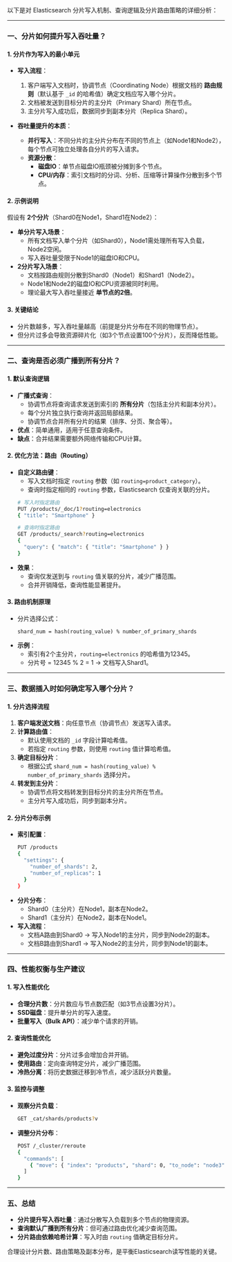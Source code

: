 以下是对 Elasticsearch 分片写入机制、查询逻辑及分片路由策略的详细分析：

---

### **一、分片如何提升写入吞吐量？**
#### **1. 分片作为写入的最小单元**
- **写入流程**：
  1. 客户端写入文档时，协调节点（Coordinating Node）根据文档的 **路由规则**（默认基于 `_id` 的哈希值）确定文档应写入哪个分片。
  2. 文档被发送到目标分片的主分片（Primary Shard）所在节点。
  3. 主分片写入成功后，数据同步到副本分片（Replica Shard）。

- **吞吐量提升的本质**：
  - **并行写入**：不同分片的主分片分布在不同的节点上（如Node1和Node2），每个节点可独立处理各自分片的写入请求。
  - **资源分散**：
    - **磁盘IO**：单节点磁盘IO瓶颈被分摊到多个节点。
    - **CPU/内存**：索引文档时的分词、分析、压缩等计算操作分散到多个节点。

#### **2. 示例说明**
假设有 **2个分片**（Shard0在Node1，Shard1在Node2）：
- **单分片写入场景**：
  - 所有文档写入单个分片（如Shard0），Node1需处理所有写入负载，Node2空闲。
  - 写入吞吐量受限于Node1的磁盘IO和CPU。
- **2分片写入场景**：
  - 文档按路由规则分散到Shard0（Node1）和Shard1（Node2）。
  - Node1和Node2的磁盘IO和CPU资源被同时利用。
  - 理论最大写入吞吐量接近 **单节点的2倍**。

#### **3. 关键结论**
- 分片数越多，写入吞吐量越高（前提是分片分布在不同的物理节点）。
- 但分片过多会导致资源碎片化（如3个节点设置100个分片），反而降低性能。

---

### **二、查询是否必须广播到所有分片？**
#### **1. 默认查询逻辑**
- **广播式查询**：
  - 协调节点将查询请求发送到索引的 **所有分片**（包括主分片和副本分片）。
  - 每个分片独立执行查询并返回局部结果。
  - 协调节点合并所有分片的结果（排序、分页、聚合等）。
- **优点**：简单通用，适用于任意查询条件。
- **缺点**：合并结果需要额外网络传输和CPU计算。

#### **2. 优化方法：路由（Routing）**
- **自定义路由键**：
  - 写入文档时指定 `routing` 参数（如 `routing=product_category`）。
  - 查询时指定相同的 `routing` 参数，Elasticsearch 仅查询关联的分片。
  ```bash
  # 写入时指定路由
  PUT /products/_doc/1?routing=electronics
  { "title": "Smartphone" }

  # 查询时指定路由
  GET /products/_search?routing=electronics
  {
    "query": { "match": { "title": "Smartphone" } }
  }
  ```
- **效果**：
  - 查询仅发送到与 `routing` 值关联的分片，减少广播范围。
  - 合并开销降低，查询性能显著提升。

#### **3. 路由机制原理**
- 分片选择公式：
  ```
  shard_num = hash(routing_value) % number_of_primary_shards
  ```
- **示例**：
  - 索引有2个主分片，`routing=electronics` 的哈希值为12345。
  - 分片号 = 12345 % 2 = 1 → 文档写入Shard1。

---

### **三、数据插入时如何确定写入哪个分片？**
#### **1. 分片选择流程**
1. **客户端发送文档**：向任意节点（协调节点）发送写入请求。
2. **计算路由值**：
   - 默认使用文档的 `_id` 字段计算哈希值。
   - 若指定 `routing` 参数，则使用 `routing` 值计算哈希值。
3. **确定目标分片**：
   - 根据公式 `shard_num = hash(routing_value) % number_of_primary_shards` 选择分片。
4. **转发到主分片**：
   - 协调节点将文档转发到目标分片的主分片所在节点。
   - 主分片写入成功后，同步到副本分片。

#### **2. 分片分布示例**
- **索引配置**：
  ```bash
  PUT /products
  {
    "settings": {
      "number_of_shards": 2,
      "number_of_replicas": 1
    }
  }
  ```
- **分片分布**：
  - Shard0（主分片）在Node1，副本在Node2。
  - Shard1（主分片）在Node2，副本在Node1。
- **写入流程**：
  - 文档A路由到Shard0 → 写入Node1的主分片，同步到Node2的副本。
  - 文档B路由到Shard1 → 写入Node2的主分片，同步到Node1的副本。

---

### **四、性能权衡与生产建议**
#### **1. 写入性能优化**
- **合理分片数**：分片数应与节点数匹配（如3节点设置3分片）。
- **SSD磁盘**：提升单分片的写入速度。
- **批量写入（Bulk API）**：减少单个请求的开销。

#### **2. 查询性能优化**
- **避免过度分片**：分片过多会增加合并开销。
- **使用路由**：定向查询特定分片，减少广播范围。
- **冷热分离**：将历史数据迁移到冷节点，减少活跃分片数量。

#### **3. 监控与调整**
- **观察分片负载**：
  ```bash
  GET _cat/shards/products?v
  ```
- **调整分片分布**：
  ```bash
  POST /_cluster/reroute
  {
    "commands": [
      { "move": { "index": "products", "shard": 0, "to_node": "node3" } }
    ]
  }
  ```

---

### **五、总结**
- **分片提升写入吞吐量**：通过分散写入负载到多个节点的物理资源。
- **查询默认广播到所有分片**：但可通过路由优化减少查询范围。
- **分片路由依赖哈希计算**：写入时由 `routing` 值确定目标分片。

合理设计分片数、路由策略及副本分布，是平衡Elasticsearch读写性能的关键。